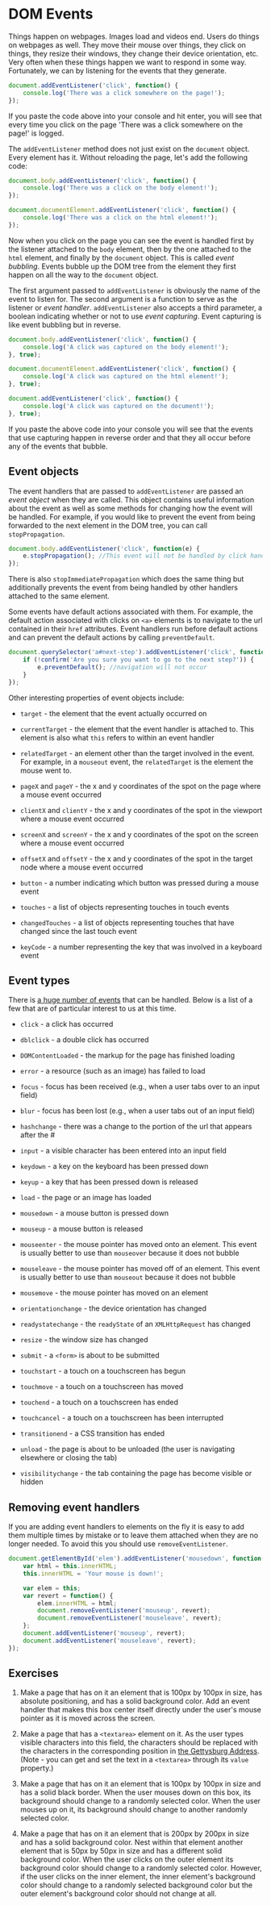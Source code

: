 # DOM Events

Things happen on webpages. Images load and videos end. Users do things on webpages as well. They move their mouse over things, they click on things, they resize their windows, they change their device orientation, etc. Very often when these things happen we want to respond in some way. Fortunately, we can by listening for the events that they generate.

```js
document.addEventListener('click', function() {
    console.log('There was a click somewhere on the page!');
});
```

If you paste the code above into your console and hit enter, you will see that every time you click on the page 'There was a click somewhere on the page!' is logged.

The `addEventListener` method does not just exist on the `document` object. Every element has it. Without reloading the page, let's add the following code:

```js
document.body.addEventListener('click', function() {
    console.log('There was a click on the body element!');
});

document.documentElement.addEventListener('click', function() {
    console.log('There was a click on the html element!');
});
```

Now when you click on the page you can see the event is handled first by the listener attached to the `body` element, then by the one attached to the `html` element, and finally by the `document` object. This is called _event bubbling_. Events bubble up the DOM tree from the element they first happen on all the way to the `document` object. 

The first argument passed to `addEventListener` is obviously the name of the event to listen for. The second argument is a function to serve as the listener or _event handler_. `addEventListener` also accepts a third parameter, a boolean indicating whether or not to use _event capturing_. Event capturing is like event bubbling but in reverse.

```js
document.body.addEventListener('click', function() {
    console.log('A click was captured on the body element!');
}, true);

document.documentElement.addEventListener('click', function() {
    console.log('A click was captured on the html element!');
}, true);

document.addEventListener('click', function() {
    console.log('A click was captured on the document!');
}, true);
```

If you paste the above code into your console you will see that the events that use capturing happen in reverse order and that they all occur before any of the events that bubble.

## Event objects

The event handlers that are passed to `addEventListener` are passed an _event object_ when they are called. This object contains useful information about the event as well as some methods for changing how the event will be handled. For example, if you would like to prevent the event from being forwarded to the next element in the DOM tree, you can call `stopPropagation`.

```js
document.body.addEventListener('click', function(e) {
    e.stopPropagation(); //This event will not be handled by click handlers attached to document or document.documentElement
});
```

There is also `stopImmediatePropagation` which does the same thing but additionally prevents the event from being handled by other handlers attached to the same element.

Some events have default actions associated with them. For example, the default action associated with clicks on `<a>` elements is to navigate to the url contained in their `href` attributes. Event handlers run before default actions and can prevent the default actions by calling `preventDefault`.

```js
document.querySelector('a#next-step').addEventListener('click', function(e) {
    if (!confirm('Are you sure you want to go to the next step?')) {
        e.preventDefault(); //navigation will not occur
    }
});
```

Other interesting properties of event objects include:

* `target` - the element that the event actually occurred on

* `currentTarget` - the element that the event handler is attached to. This element is also what `this` refers to within an event handler

* `relatedTarget` - an element other than the target involved in the event. For example, in a `mouseout` event, the `relatedTarget` is the element the mouse went to. 

* `pageX` and `pageY` - the x and y coordinates of the spot on the page where a mouse event occurred

* `clientX` and `clientY` - the x and y coordinates of the spot in the viewport where a mouse event occurred

* `screenX` and `screenY` - the x and y coordinates of the spot on the screen where a mouse event occurred

* `offsetX` and `offsetY` - the x and y coordinates of the spot in the target node where a mouse event occurred

* `button` - a number indicating which button was pressed during a mouse event

* `touches` - a list of objects representing touches in touch events

* `changedTouches` - a list of objects representing touches that have changed since the last touch event

* `keyCode` - a number representing the key that was involved in a keyboard event

## Event types
There is <a href="https://developer.mozilla.org/en-US/docs/Web/Events">a huge number of events</a> that can be handled. Below is a list of a few that are of particular interest to us at this time.

* `click` - a click has occurred

* `dblclick` - a double click has occurred

* `DOMContentLoaded` - the markup for the page has finished loading

* `error` - a resource (such as an image) has failed to load

* `focus` - focus has been received (e.g., when a user tabs over to an input field)

* `blur` - focus has been lost (e.g., when a user tabs out of an input field)

* `hashchange` - there was a change to the portion of the url that appears after the #

* `input` - a visible character has been entered into an input field 

* `keydown` - a key on the keyboard has been pressed down

* `keyup` - a key that has been pressed down is released

* `load` - the page or an image has loaded

* `mousedown` - a mouse button is pressed down

* `mouseup` - a mouse button is released

* `mouseenter` - the mouse pointer has moved onto an element. This event is usually better to use than `mouseover` because it does not bubble 

* `mouseleave` - the mouse pointer has moved off of an element. This event is usually better to use than `mouseout` because it does not bubble 

* `mousemove` - the mouse pointer has moved on an element

* `orientationchange` - the device orientation has changed

* `readystatechange` - the `readyState` of an `XMLHttpRequest` has changed

* `resize` - the window size has changed

* `submit` - a `<form>` is about to be submitted

* `touchstart` - a touch on a touchscreen has begun

* `touchmove` - a touch on a touchscreen has moved

* `touchend` - a touch on a touchscreen has ended

* `touchcancel` - a touch on a touchscreen has been interrupted

* `transitionend` - a CSS transition has ended

* `unload` - the page is about to be unloaded (the user is navigating elsewhere or closing the tab)

* `visibilitychange` - the tab containing the page has become visible or hidden

## Removing event handlers

If you are adding event handlers to elements on the fly it is easy to add them multiple times by mistake or to leave them attached when they are no longer needed. To avoid this you should use `removeEventListener`.

```js
document.getElementById('elem').addEventListener('mousedown', function() {
    var html = this.innerHTML;
    this.innerHTML = 'Your mouse is down!';

    var elem = this;
    var revert = function() {
        elem.innerHTML = html;
        document.removeEventListener('mouseup', revert);
        document.removeEventListener('mouseleave', revert);
    };
    document.addEventListener('mouseup', revert);
    document.addEventListener('mouseleave', revert);
});
```

## Exercises

1. Make a page that has on it an element that is 100px by 100px in size, has absolute positioning, and has a solid background color. Add an event handler that makes this box center itself directly under the user's mouse pointer as it is moved across the screen.

2. Make a page that has a `<textarea>` element on it. As the user types visible characters into this field, the characters should be replaced with the characters in the corresponding position in <a href="http://www.d.umn.edu/~rmaclin/gettysburg-address.html">the Gettysburg Address</a>. (Note - you can get and set the text in a `<textarea>` through its `value` property.)

3. Make a page that has on it an element that is 100px by 100px in size and has a solid black border. When the user mouses down on this box, its background should change to a randomly selected color. When the user mouses up on it, its background should change to another randomly selected color.

4. Make a page that has on it an element that is 200px by 200px in size and has a solid background color. Nest within that element another element that is 50px by 50px in size and has a different solid background color. When the user clicks on the outer element its background color should change to a randomly selected color. However, if the user clicks on the inner element, the inner element's background color should change to a randomly selected background color but the outer element's background color should not change at all.

